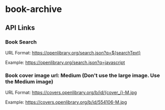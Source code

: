 # book-archive

## API Links

### Book Search
URL Format: https://openlibrary.org/search.json?q=${searchText}

Example: https://openlibrary.org/search.json?q=javascript


### Book cover image url: Medium (Don't use the large image. Use the Medium image)
URL Format: https://covers.openlibrary.org/b/id/{cover_i}-M.jpg

Example: https://covers.openlibrary.org/b/id/554106-M.jpg